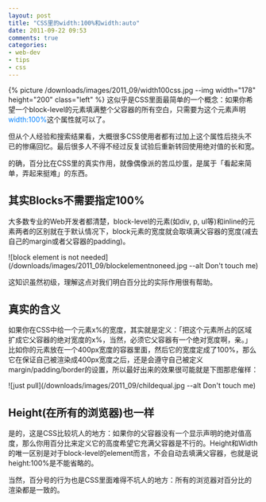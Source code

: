 ```yaml
---
layout: post
title: "CSS里的width:100%和width:auto"
date: 2011-09-22 09:53
comments: true
categories:
- web-dev
- tips
- css
---
```


{% picture /downloads/images/2011_09/width100css.jpg --img width="178" height="200" class="left" %}
这似乎是CSS里面最简单的一个概念：如果你希望一个block-level的元素填满整个父容器的所有空白，只需要为这个元素声明<font color="#0080ff">width:100%</font>这个属性就可以了。

但从个人经验和搜索结果看，大概很多CSS使用者都有过加上这个属性后挠头不已的惨痛回忆。最后很多人不得不经过反复试验后重新转回使用绝对值的长和宽。

的确，百分比在CSS里的真实作用，就像偶像派的苦瓜炒蛋，是属于「看起来简单，弄起来挺难」的东西。

其实Blocks不需要指定100%
-----------------------------------

大多数专业的Web开发者都清楚，block-level的元素(如div, p, ul等)和inline的元素两者的区别就在于默认情况下，block元素的宽度就会取填满父容器的宽度(减去自己的margin或者父容器的padding)。

![block element is not needed](/downloads/images/2011_09/blockelementnoneed.jpg --alt Don't touch me)

这知识虽然初级，理解这点对我们明白百分比的实际作用很有帮助。

真实的含义
------------------

如果你在CSS中给一个元素x%的宽度，其实就是定义：「把这个元素所占的区域扩成它父容器的绝对宽度的x%，当然，必须它父容器有一个绝对宽度啊，亲。」比如你的元素放在一个400px宽度的容器里面，然后它的宽度定成了100%，那么它在保证自己被渲染成400px宽度之后，还是会遵守自己被定义margin/padding/border的设置，所以最好出来的效果很可能就是下图那悲催样：

![just pull](/downloads/images/2011_09/childequal.jpg --alt Don't touch me)

Height(在所有的浏览器)也一样
-------------------------

是的，这是CSS比较坑人的地方：如果你的父容器没有一个显示声明的绝对值高度，那么你用百分比来定义它的高度希望它充满父容器是不行的。Height和Width的唯一区别是对于block-level的element而言，不会自动去填满父容器，也就是说height:100%是不能省略的。

当然，百分号的行为也是CSS里面难得不坑人的地方：所有的浏览器对百分比的渲染都是一致的。
